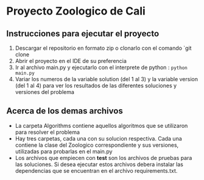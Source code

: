 # Proyecto Zoologico de Cali

## Instrucciones para ejecutar el proyecto

1. Descargar el repositorio en formato zip o clonarlo con el comando `git clone
2. Abrir el proyecto en el IDE de su preferencia
3. Ir al archivo main.py y ejecutarlo con el interprete de python : `python main.py`
4. Variar los numeros de la variable solution (del 1 al 3) y la variable version (del 1 al 4) para ver los resultados de las diferentes soluciones y versiones del problema

## Acerca de los demas archivos

- La carpeta Algorithms contiene aquellos algoritmos que se utilizaron para resolver el problema
- Hay tres carpetas, cada una con su solucion respectiva. Cada una contiene la clase del Zoologico correspondiente y sus versiones, utilizadas para probarlas en el main.py
- Los archivos que empiecen con **test** son los archivos de pruebas para las soluciones. Si desea ejecutar estos archivos debera instalar las dependencias que se encuentran en el archivo requirements.txt.